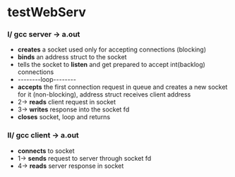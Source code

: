 # testWebServ

### I/ gcc server -> a.out
- **creates** a socket used only for accepting connections (blocking)
- **binds** an address struct to the socket
- tells the socket to **listen** and get prepared to accept int(backlog) connections
- --------loop--------
- **accepts** the first connection request in queue and creates a new socket for it (non-blocking), address struct receives client address
- 2-> **reads** client request in socket
- 3-> **writes** response into the socket fd
- **closes** socket, loop and returns
### II/ gcc client -> a.out
- **connects** to socket
- 1-> **sends** request to server through socket fd
- 4-> **reads** server response in socket
